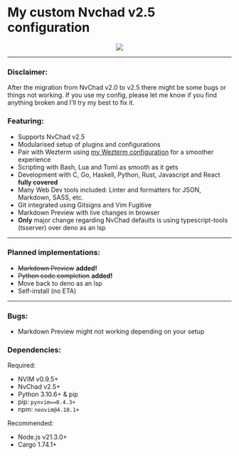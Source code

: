 # My custom Nvchad v2.5 configuration

<p align="center"><img src="https://github.com/mgastonportillo/nvchad-config/assets/106234166/674bfdac-6914-41be-b001-3dd6bc610495"></p>
<hr>

### Disclaimer:

After the migration from NvChad v2.0 to v2.5 there might be some bugs or things not working. If you use my config, please let me know if you find anything broken and I'll try my best to fix it.

### Featuring:

- Supports NvChad v2.5
- Modularised setup of plugins and configurations
- Pair with Wezterm using
  <a href="https://github.com/mgastonportillo/wezterm-config">my Wezterm
  configuration</a> for a smoother experience
- Scripting with Bash, Lua and Toml as smooth as it gets
- Development with C, Go, Haskell, Python, Rust, Javascript and React **fully covered**
- Many Web Dev tools included: Linter and formatters for JSON, Markdown, SASS, etc.
- Git integrated using Gitsigns and Vim Fugitive
- Markdown Preview with live changes in browser
- **Only** major change regarding NvChad defaults is using typescript-tools (tsserver) over deno as an lsp

<hr>

### Planned implementations:

- ~~Markdown Preview~~ **added!**
- ~~Python code completion~~ **added!**
- Move back to deno as an lsp
- Self-install (no ETA)

<hr>

### Bugs:

- Markdown Preview might not working depending on your setup

### Dependencies:

Required:

- NVIM v0.9.5+
- NvChad v2.5+
- Python 3.10.6+ & pip
- pip: `pynvim==0.4.3+`
- npm: `neovim@4.10.1+`

Recommended:

- Node.js v21.3.0+
- Cargo 1.74.1+

